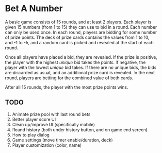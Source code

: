 # Bet A Number

A basic game consists of 15 rounds, and at least 2 players. Each player is given 15 numbers (from 1 to 15)
they can use to bid in a round. Each number can only be used once. In each round, players
are bidding for some number of prize points. The deck of prize cards contains the values from 1 to 10, 
and -1 to -5, and a random card is picked and revealed at the start of each round.

Once all players have placed a bid, they are revealed. If the prize is positive, the player
with the highest *unique* bid takes the points. If negative, the player with the lowest *unique*
bid takes. If there are no unique bids, the bids are discarded as usual, and an additional prize 
card is revealed. In the next round, players are betting for the combined value of both cards.

After all 15 rounds, the player with the most prize points wins.

## TODO

1. Animate prize pool with last round bets
2. Better player score UI
3. Clean up/improve UI (specifically mobile)
4. Round history (both under history button, and on game end screen)
5. How to play dialog
6. Game settings (move timer enable/duration, deck)
7. Player customization (color, name)


